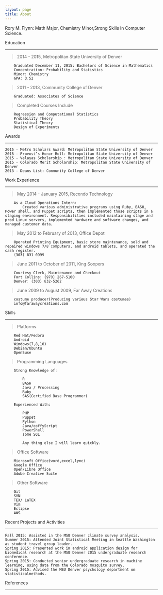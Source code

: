 ```yaml
---
layout: page
title: About
---
```


Rory M. Flynn: Math Major, Chemistry Minor,Strong Skills In Computer Science.
   
   
Education
*********

>   2014 - 2015, Metropolitan State University of Denver
    
        Graduated December 11, 2015: Bachelors of Science in Mathematics
        Concentration: Probability and Statistics
        Minor: Chemistry
        GPA: 3.52
    
>   2011 - 2013, Community College of Denver
    
        Graduated: Associates of Science
    
    
>   Completed Courses Include

        Regression and Computational Statistics
        Probability Theory
        Statistical Theory
        Design of Experiments

        
Awards
******

    2015 - Metro Scholars Award: Metropolitan State University of Denver
    2015 - Provost’s Honor Roll: Metropolitan State University of Denver
    2015 - Velayas Scholarship : Metropolitan State University of Denver
    2015 - Colorado Merit Scholarship: Metropolitan State University of Denver
    2013 - Deans List: Community College of Denver
    
    
Work Experience
***************

>    May 2014 - January 2015, Recondo Technology
     
        As a Cloud Operations Intern: 
            Created various administrative programs using Ruby, BASH, Power shell, and Puppet scripts, then implemented those scripts in a staging environment. Responsibilities included maintaining stage and prod Linux servers, implemented hardware and software changes, and managed customer data.

>    May 2012 to February of 2013, Office Depot
       
        Operated Printing Equipment, basic store maintenance, sold and repaired windows 7/8 computers, and android tablets, and operated the cash register.
        (303) 831 0999

>    June 2011 to October of 2011, King Soopers
        
        Courtesy Clerk, Maintenance and Checkout
        Fort Collins: (970) 267-5100
        Denver: (303) 832-5262

>    June 2009 to August 2009, Far Away Creations
        
        costume producer(Producing various Star Wars costumes)
        info@farawaycreations.com
        
        
        
Skills
******


>    Platforms
    
        Red Hat/Fedora
        Android
        Windows(7,8,10)
        Debian/Ubuntu
        OpenSuse
        
>    Programming Languages
    
        Strong Knowledge of:
            
            R
            BASH
            Java / Processing
            Ruby
            SAS(Certified Base Programmer)
            
        Experienced With:
        
            PHP
            Puppet
            Python
            Java/coffyScript
            PowerShell
            some SQL
        
            Any thing else I will learn quickly.
        
>    Office Software
    
        Microsoft Office(word,excel,lync)    
        Google Office
        Open/Libre Office
        Adobe Creative Suite
        
>    Other Software
    
        Git
        SVN
        TEX/ LaTEX
        Vim
        Eclipse
        AWS


Recent Projects and Activities
******************************

    Fall 2015: Assisted in the MSU Denver climate survey analysis.
    Summer 2015: Attended Joint Statistical Meeting in Seattle Washington as student travel group leader.
    Spring 2015: Presented work in android application design for biomedical research at the MSU Denver 2015 undergraduate research conference.
    Spring 2015: Conducted senior undergraduate research in machine learning, using data from the Colorado mosquito survey.
    Spring 2015: Advised the MSU Denver psychology department on statisticalmethods.


References
**********
